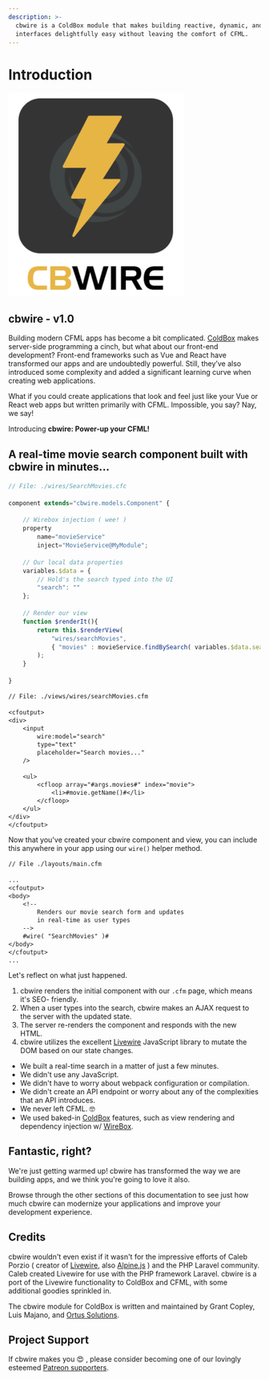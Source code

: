 ```yaml
---
description: >-
  cbwire is a ColdBox module that makes building reactive, dynamic, and modern
  interfaces delightfully easy without leaving the comfort of CFML.
---
```


# Introduction

![](.gitbook/assets/logo%20%281%29.png)

## cbwire - v1.0

Building modern CFML apps has become a bit complicated. [ColdBox](https://coldbox.ortusbooks.com/) makes server-side programming a cinch, but what about our front-end development? Front-end frameworks such as Vue and React have transformed our apps and are undoubtedly powerful. Still, they’ve also introduced some complexity and added a significant learning curve when creating web applications.

What if you could create applications that look and feel just like your Vue or React web apps but written primarily with CFML. Impossible, you say? Nay, we say!

Introducing **cbwire: Power-up your CFML!** 

## A real-time movie search component built with cbwire in minutes...

```javascript
// File: ./wires/SearchMovies.cfc

component extends="cbwire.models.Component" {

    // Wirebox injection ( wee! )
    property
        name="movieService"
        inject="MovieService@MyModule";

    // Our local data properties
    variables.$data = {
        // Hold's the search typed into the UI
        "search": ""
    };

    // Render our view
    function $renderIt(){
        return this.$renderView(
            "wires/searchMovies",
            { "movies" : movieService.findBySearch( variables.$data.search ) }
        );
    }

}

```

```markup
// File: ./views/wires/searchMovies.cfm

<cfoutput>
<div>
    <input 
        wire:model="search" 
        type="text" 
        placeholder="Search movies..."
    />

    <ul>
        <cfloop array="#args.movies#" index="movie">
            <li>#movie.getName()#</li>
        </cfloop>
    </ul>
</div>
</cfoutput>
```

Now that you've created your cbwire component and view, you can include this anywhere in your app using our `wire()` helper method.

```markup
// File ./layouts/main.cfm

...
<cfoutput>
<body>
    <!-- 
        Renders our movie search form and updates
        in real-time as user types
    -->
    #wire( "SearchMovies" )#
</body>
</cfoutput>
...
```

Let's reflect on what just happened.

1. cbwire renders the initial component with our `.cfm` page, which means it's SEO- friendly.
2. When a user types into the search, cbwire makes an AJAX request to the server with the updated state.
3. The server re-renders the component and responds with the new HTML.
4. cbwire utilizes the excellent [Livewire](https://laravel-livewire.com/) JavaScript library to mutate the DOM based on our state changes.

* We built a real-time search in a matter of just a few minutes.
* We didn't use any JavaScript.
* We didn't have to worry about webpack configuration or compilation. 
* We didn't create an API endpoint or worry about any of the complexities that an API introduces.
* We never left CFML. 🤓 
* We used baked-in [ColdBox](https://coldbox.org/) features, such as view rendering and dependency injection w/ [WireBox](https://wirebox.ortusbooks.com/).

## Fantastic, right?

We're just getting warmed up! cbwire has transformed the way we are building apps, and we think you're going to love it also. 

Browse through the other sections of this documentation to see just how much cbwire can modernize your applications and improve your development experience. 

## Credits

cbwire wouldn't even exist if it wasn't for the impressive efforts of Caleb Porzio \( creator of [Livewire](https://laravel-livewire.com/), also [Alpine.js](https://github.com/alpinejs/alpine) \) and the PHP Laravel community. Caleb created Livewire for use with the PHP framework Laravel. cbwire is a port of the Livewire functionality to ColdBox and CFML, with some additional goodies sprinkled in.

The cbwire module for ColdBox is written and maintained by Grant Copley, Luis Majano, and [Ortus Solutions](https://www.ortussolutions.com/).

## Project Support

If cbwire makes you 😍 , please consider becoming one of our lovingly esteemed [Patreon supporters](https://www.patreon.com/ortussolutions).

